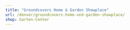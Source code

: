 ```yaml
---
title: "Groundcovers Home & Garden Showplace"
url: /denver/groundcovers-home-und-garden-showplace/
shop: Garten-Center
---
```

